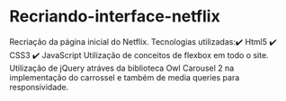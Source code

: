 # Recriando-interface-netflix
Recriação da página inicial do Netflix. Tecnologias utilizadas:✔️ Html5  ✔️ CSS3  ✔️ JavaScript Utilização de conceitos de flexbox em todo o site. Utilização de jQuery atráves da biblioteca Owl Carousel 2 na implementação do carrossel e também de media queries para responsividade.
